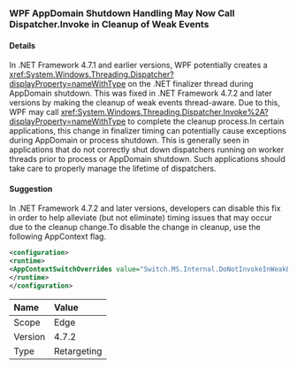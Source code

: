 ### WPF AppDomain Shutdown Handling May Now Call Dispatcher.Invoke in Cleanup of Weak Events

#### Details

In .NET Framework 4.7.1 and earlier versions, WPF potentially creates a <xref:System.Windows.Threading.Dispatcher?displayProperty=nameWithType> on the .NET finalizer thread during AppDomain shutdown.  This was fixed in .NET Framework 4.7.2 and later versions by making the cleanup of weak events thread-aware.  Due to this, WPF may call <xref:System.Windows.Threading.Dispatcher.Invoke%2A?displayProperty=nameWithType> to complete the cleanup process.In certain applications, this change in finalizer timing can potentially cause exceptions during AppDomain or process shutdown.  This is generally seen in applications that do not correctly shut down dispatchers running on worker threads prior to process or AppDomain shutdown.  Such applications should take care to properly manage the lifetime of dispatchers.

#### Suggestion

In .NET Framework 4.7.2 and later versions, developers can disable this fix in order to help alleviate (but not eliminate) timing issues that may occur due to the cleanup change.To disable the change in cleanup, use the following AppContext flag.

```xml
<configuration>
<runtime>
<AppContextSwitchOverrides value="Switch.MS.Internal.DoNotInvokeInWeakEventTableShutdownListener=true"/>
</runtime>
</configuration>
```

| Name    | Value       |
|:--------|:------------|
| Scope   | Edge        |
| Version | 4.7.2       |
| Type    | Retargeting |
